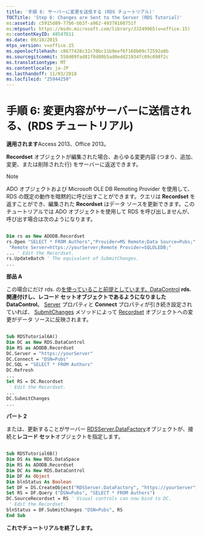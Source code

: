 ```yaml
---
title: '手順 6: サーバーに変更を送信する (RDS チュートリアル)'
TOCTitle: 'Step 6: Changes are Sent to the Server (RDS Tutorial)'
ms:assetid: c5915d89-77b6-bb3f-a962-49378160751f
ms:mtpsurl: https://msdn.microsoft.com/library/JJ249965(v=office.15)
ms:contentKeyID: 48547611
ms.date: 09/18/2015
mtps_version: v=office.15
ms.openlocfilehash: c8677428c32c70bc11b9eef6f168b09c72592a0b
ms.sourcegitcommit: 558d09fad81f8d80b5ad0edd21934fc09c098f2c
ms.translationtype: MT
ms.contentlocale: ja-JP
ms.lasthandoff: 11/03/2018
ms.locfileid: "25944250"
---
```

# <a name="step-6-changes-are-sent-to-the-server-rds-tutorial"></a>手順 6: 変更内容がサーバーに送信される、(RDS チュートリアル)


**適用されます**Access 2013、Office 2013。

**Recordset** オブジェクトが編集された場合、あらゆる変更内容 (つまり、追加、変更、または削除された行) をサーバーに返送できます。


> [!NOTE]
> <P>ADO オブジェクトおよび Microsoft OLE DB Remoting Provider を使用して、RDS の既定の動作を暗黙的に呼び出すことができます。クエリは <STRONG>Recordset</STRONG> を返すことができ、編集された <STRONG>Recordset</STRONG> はデータ ソースを更新できます。このチュートリアルでは ADO オブジェクトを使用して RDS を呼び出しませんが、呼び出す場合は次のようになります。</P>



```vb 
 
Dim rs as New ADODB.Recordset 
rs.Open "SELECT * FROM Authors","Provider=MS Remote;Data Source=Pubs;" & _ 
 "Remote Server=https://yourServer;Remote Provider=SQLOLEDB;" 
... ' Edit the Recordset. 
rs.UpdateBatch ' The equivalent of SubmitChanges. 
... 
```

**部品 A** 

この場合にだけ rds. の[を使っていること前提としています。DataControl](datacontrol-object-rds.md) **rds. 関連付けし、**レコード セット**オブジェクトであるようになりましたDataControl**。 [Server](submitchanges-method-rds.md) プロパティと **Connect** プロパティが引き続き設定されていれば、 [SubmitChanges](server-property-rds.md) メソッドによって [Recordset](connect-property-rds.md) オブジェクトへの変更がデータ ソースに反映されます。

```vb 
 
Sub RDSTutorial6A() 
Dim DC as New RDS.DataControl 
Dim RS as ADODB.Recordset 
DC.Server = "https://yourServer" 
DC.Connect = "DSN=Pubs" 
DC.SQL = "SELECT * FROM Authors" 
DC.Refresh 
... 
Set RS = DC.Recordset 
 ' Edit the Recordset. 
... 
DC.SubmitChanges 
... 
```

**パート 2** 

または、更新することがサーバー [RDSServer.DataFactory](datafactory-object-rdsserver.md)オブジェクトが、接続と**レコード セット**オブジェクトを指定します。

```vb 
 
Sub RDSTutorial6B() 
Dim DS As New RDS.DataSpace 
Dim RS As ADODB.Recordset 
Dim DC As New RDS.DataControl 
Dim DF As Object 
Dim blnStatus As Boolean 
Set DF = DS.CreateObject("RDSServer.DataFactory", "https://yourServer") 
Set RS = DF.Query ("DSN=Pubs", "SELECT * FROM Authors") 
DC.SourceRecordset = RS ' Visual controls can now bind to DC. 
 ' Edit the Recordset. 
blnStatus = DF.SubmitChanges "DSN=Pubs", RS 
End Sub 
```

**これでチュートリアルを終了します。**

